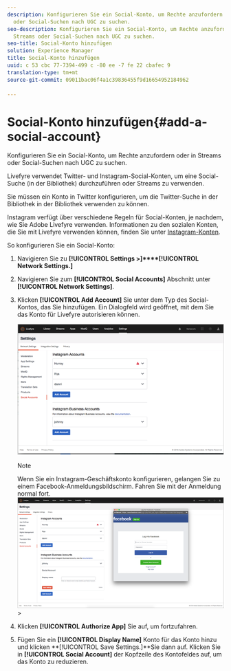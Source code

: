 ```yaml
---
description: Konfigurieren Sie ein Social-Konto, um Rechte anzufordern oder in Streams
  oder Social-Suchen nach UGC zu suchen.
seo-description: Konfigurieren Sie ein Social-Konto, um Rechte anzufordern oder in
  Streams oder Social-Suchen nach UGC zu suchen.
seo-title: Social-Konto hinzufügen
solution: Experience Manager
title: Social-Konto hinzufügen
uuid: c 53 cbc 77-7394-499 c -80 ee -7 fe 22 cbafec 9
translation-type: tm+mt
source-git-commit: 09011bac06f4a1c39836455f9d16654952184962

---
```



# Social-Konto hinzufügen{#add-a-social-account}

Konfigurieren Sie ein Social-Konto, um Rechte anzufordern oder in Streams oder Social-Suchen nach UGC zu suchen.

Livefyre verwendet Twitter- und Instagram-Social-Konten, um eine Social-Suche (in der Bibliothek) durchzuführen oder Streams zu verwenden.

Sie müssen ein Konto in Twitter konfigurieren, um die Twitter-Suche in der Bibliothek in der Bibliothek verwenden zu können.

Instagram verfügt über verschiedene Regeln für Social-Konten, je nachdem, wie Sie Adobe Livefyre verwenden. Informationen zu den sozialen Konten, die Sie mit Livefyre verwenden können, finden Sie unter [Instagram-Konten](/help/using/c-users-creating-accounts-with-studio-access/t-configure-social-accout-instagram/c-about-instagram-accounts.md#c_about_instagram_accounts).

So konfigurieren Sie ein Social-Konto:

1. Navigieren Sie zu **[!UICONTROL Settings >]****[!UICONTROL Network Settings.]**
1. Navigieren Sie zum **[!UICONTROL Social Accounts]** Abschnitt unter **[!UICONTROL Network Settings]**.
1. Klicken **[!UICONTROL Add Account]** Sie unter dem Typ des Social-Kontos, das Sie hinzufügen. Ein Dialogfeld wird geöffnet, mit dem Sie das Konto für Livefyre autorisieren können.

   ![](assets/i_settings_social_insta.png)

   >[!NOTE]
   >
   >Wenn Sie ein Instagram-Geschäftskonto konfigurieren, gelangen Sie zu einem Facebook-Anmeldungsbildschirm. Fahren Sie mit der Anmeldung normal fort. ![](assets/i_insta_biz_facebook_dialog.png) >

1. Klicken **[!UICONTROL Authorize App]** Sie auf, um fortzufahren.
1. Fügen Sie ein **[!UICONTROL Display Name]** Konto für das Konto hinzu und klicken **[!UICONTROL Save Settings.]**Sie dann auf. Klicken Sie in **[!UICONTROL Social Account]** der Kopfzeile des Kontofeldes auf, um das Konto zu reduzieren.
